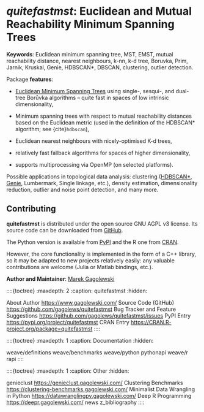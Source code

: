 # *quitefastmst*: Euclidean and Mutual Reachability Minimum Spanning Trees


**Keywords**: Euclidean minimum spanning tree, MST, EMST,
mutual reachability distance, nearest neighbours, k-nn, k-d tree,
Boruvka, Prim, Jarnik, Kruskal, Genie, HDBSCAN\*, DBSCAN,
clustering, outlier detection.


Package **features**:

* [Euclidean Minimum Spanning Trees](https://en.wikipedia.org/wiki/Euclidean_minimum_spanning_tree)
    using single-, sesqui-, and dual-tree Borůvka algorithms – quite fast
    in spaces of low intrinsic dimensionality,

* Minimum spanning trees with respect to mutual reachability distances based
    on the Euclidean metric (used in the definition of the HDBSCAN\* algorithm;
    see {cite}`hdbscan`),

* Euclidean nearest neighbours with nicely-optimised K-d trees,

* relatively fast fallback algorithms for spaces of higher dimensionality,

* supports multiprocessing via OpenMP (on selected platforms).


Possible applications in topological data analysis:
clustering ([HDBSCAN\*](https://hdbscan.readthedocs.io/en/latest/index.html),
[Genie](https://genieclust.gagolewski.com/), Lumbermark, Single linkage, etc.),
density estimation, dimensionality reduction,
outlier and noise point detection, and many more.


## Contributing

**quitefastmst** is distributed under the open source GNU AGPL v3 license.
Its source code can be downloaded from [GitHub](https://github.com/gagolews/quitefastmst).

The Python version is available from [PyPI](https://pypi.org/project/quitefastmst)
and the R one from [CRAN](https://CRAN.R-project.org/package=quitefastmst).

However, the core functionality is implemented in the form of a C++ library,
so it may be adapted to new projects relatively easily:
any valuable contributions are welcome (Julia or Matlab bindings, etc.).


**Author and Maintainer**: [Marek Gagolewski](https://www.gagolewski.com/)



::::{toctree}
:maxdepth: 2
:caption: quitefastmst
:hidden:

About <self>
Author <https://www.gagolewski.com/>
Source Code (GitHub) <https://github.com/gagolews/quitefastmst>
Bug Tracker and Feature Suggestions <https://github.com/gagolews/quitefastmst/issues>
PyPI Entry <https://pypi.org/project/quitefastmst>
CRAN Entry <https://CRAN.R-project.org/package=quitefastmst>
::::



::::{toctree}
:maxdepth: 1
:caption: Documentation
:hidden:

weave/definitions
weave/benchmarks
weave/python
pythonapi
weave/r
rapi
::::


::::{toctree}
:maxdepth: 1
:caption: Other
:hidden:

genieclust <https://genieclust.gagolewski.com/>
Clustering Benchmarks <https://clustering-benchmarks.gagolewski.com/>
Minimalist Data Wrangling in Python <https://datawranglingpy.gagolewski.com/>
Deep R Programming <https://deepr.gagolewski.com/>
news
z_bibliography
::::


<!--
Indices and Tables
------------------

* :ref:`genindex`
* :ref:`modindex`
* :ref:`search`
-->
